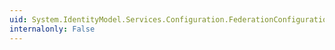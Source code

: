 ```yaml
---
uid: System.IdentityModel.Services.Configuration.FederationConfiguration.DefaultFederationConfigurationName
internalonly: False
---
```

